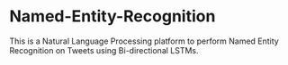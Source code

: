 # Named-Entity-Recognition
This is a Natural Language Processing platform to perform Named Entity Recognition on Tweets using Bi-directional LSTMs.
